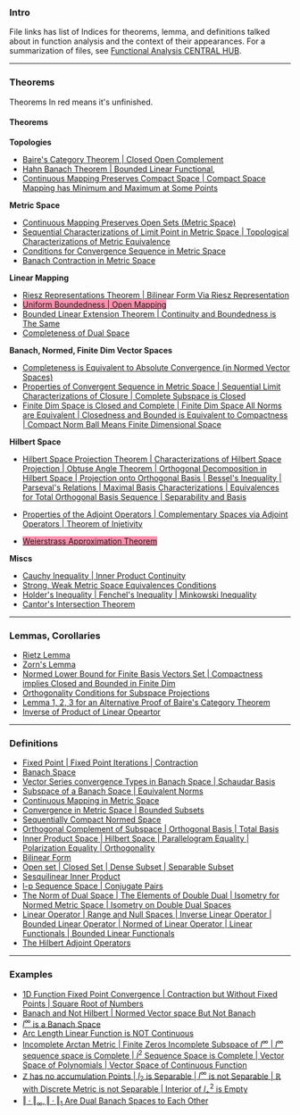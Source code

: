 ### **Intro**
File links has list of Indices for theorems, lemma, and definitions talked about in function analysis and the context of their appearances. For a summarization of files, see [Functional Analysis CENTRAL HUB](Functional%20Analysis%20CENTRAL%20HUB.md). 

---
### **Theorems**

Theorems In red means it's unfinished. 

#### **Theorems**
**Topologies**
- [Baire's Category Theorem | Closed Open Complement](Baire%20Category,%20More%20Metric%20Topologies.md)
- [Hahn Banach Theorem | Bounded Linear Functional](Hahn%20Banach%20Theorem%20and%20its%20Corollaries.md), 
- [Continuous Mapping Preserves Compact Space | Compact Space Mapping has Minimum and Maximum at Some Points](Functional%20Spaces/Compactness%20in%20Metric%20Spaces.md)

**Metric Space**
- [Continuous Mapping Preserves Open Sets (Metric Space)](Functional%20Spaces/Continuous%20Mapping%20in%20Metric%20Spaces.md)
- [Sequential Characterizations of Limit Point in Metric Space | Topological Characterizations of Metric Equivalence](Functional%20Spaces/Topology%20of%20Metric%20Space.md)
- [Conditions for Convergence Sequence in Metric Space](Functional%20Spaces/Convergence,%20Completeness%20in%20Metric%20Space.md)
- [Banach Contraction in Metric Space](Functional%20Spaces/Banach%20Contraction%20in%20Metric%20Space.md)

**Linear Mapping**
- [Riesz Representations Theorem | Bilinear Form Via Riesz Representation](Bilinear%20Form,%20Rietz%20Representations.md)
- <mark style="background: #FF5582A6;">[Uniform Boundedness | Open Mapping](Uniform%20Boundedness,%20Open%20Mapping.md)</mark>
- [Bounded Linear Extension Theorem | Continuity and Boundedness is The Same](Linear%20Mapping%20in%20Banach%20Space.md)
- [Completeness of Dual Space](Linear%20Functionals%20and%20Dual%20Spaces.md)

**Banach, Normed, Finite Dim Vector Spaces**
- [Completeness is Equivalent to Absolute Convergence (in Normed Vector Spaces)](Functional%20Spaces/Completeness,%20Convergence%20in%20Banach%20Space.md)
- [Properties of Convergent Sequence in Metric Space | Sequential Limit Characterizations of Closure | Complete Subspace is Closed](../MATH%20000%20Math%20Essential/Analysis/Convergence%20of%20Cauchy%20Sequences.md)
- [Finite Dim Space is Closed and Complete | Finite Dim Space All Norms are Equivalent | Closedness and Bounded is Equivalent to Compactness | Compact Norm Ball Means Finite Dimensional Space](Functional%20Spaces/Finite%20Dimensional%20Normed%20Space.md)

**Hilbert Space**
- [Hilbert Space Projection Theorem | Characterizations of Hilbert Space Projection | Obtuse Angle Theorem | Orthogonal Decomposition in Hilbert Space | Projection onto Orthogonal Basis | Bessel's Inequality | Parseval's Relations | Maximal Basis Characterizations | Equivalences for Total Orthogonal Basis Sequence | Separability and Basis](Functional%20Spaces/Hilbert%20Space%20Introduction.md)
- [Properties of the Adjoint Operators | Complementary Spaces via Adjoint Operators | Theorem of Injetivity](Linear%20Mapping%20in%20Hilbert%20Space.md)

- <mark style="background: #FF5582A6;"> [Weierstrass Approximation Theorem](Weierstrass%20Approximation%20Theorem.md)</mark>


**Miscs**
- [Cauchy Inequality | Inner Product Continuity](Functional%20Spaces/Inner%20Product%20Space.md)
- [Strong, Weak Metric Space Equivalences Conditions](Functional%20Spaces/Metric%20Space%20Introduction.md)
- [Holder's Inequality | Fenchel's Inequality | Minkowski Inequality](l-p%20Sequence%20Space.md)
- [Cantor's Intersection Theorem](Cantor's%20Intersection%20Theorem.md)


---
### **Lemmas, Corollaries**

- [Rietz Lemma](Functional%20Spaces/Banach%20Space%20Introduction.md)
- [Zorn's Lemma](Zorn's%20Lemma.md)
- [Normed Lower Bound for Finite Basis Vectors Set | Compactness implies Closed and Bounded in Finite Dim](Functional%20Spaces/Finite%20Dimensional%20Normed%20Space.md)
- [Orthogonality Conditions for Subspace Projections](Functional%20Spaces/Hilbert%20Space%20Introduction.md)
- [Lemma 1, 2, 3 for an Alternative Proof of Baire's Category Theorem](Baire%20Category,%20More%20Metric%20Topologies.md)
- [Inverse of Product of Linear Opeartor](Linear%20Mapping%20in%20Banach%20Space.md)

---
### **Definitions**

- [Fixed Point | Fixed Point Iterations | Contraction](Functional%20Spaces/Banach%20Contraction%20in%20Metric%20Space.md)
- [Banach Space](Functional%20Spaces/Banach%20Space%20Introduction.md)
- [Vector Series convergence Types in Banach Space | Schaudar Basis](Functional%20Spaces/Completeness,%20Convergence%20in%20Banach%20Space.md)
- [Subspace of a Banach Space | Equivalent Norms](Functional%20Spaces/Banach%20Space%20Introduction.md)
- [Continuous Mapping in Metric Space](Functional%20Spaces/Continuous%20Mapping%20in%20Metric%20Spaces.md)
- [Convergence in Metric Space | Bounded Subsets](Functional%20Spaces/Convergence,%20Completeness%20in%20Metric%20Space.md)
- [Sequentially Compact Normed Space](Functional%20Spaces/Finite%20Dimensional%20Normed%20Space.md)
- [Orthogonal Complement of Subspace | Orthogonal Basis | Total Basis](Functional%20Spaces/Hilbert%20Space%20Introduction.md)
- [Inner Product Space | Hilbert Space | Parallelogram Equality | Polarization Equality | Orthogonality](Functional%20Spaces/Inner%20Product%20Space.md)
- [Bilinear Form](Bilinear%20Form,%20Rietz%20Representations.md)
- [Open set | Closed Set | Dense Subset | Separable Subset](Functional%20Spaces/Topology%20of%20Metric%20Space.md)
- [Sesquilinear Inner Product](Inner%20Product%20Axiomatically%20Defined.md)
- [l-p Sequence Space | Conjugate Pairs](l-p%20Sequence%20Space.md)
- [The Norm of Dual Space | The Elements of Double Dual | Isometry for Normed Metric Space | Isometry on Double Dual Spaces](Linear%20Functionals%20and%20Dual%20Spaces.md)
- [Linear Operator | Range and Null Spaces | Inverse Linear Operator | Bounded Linear Operator | Normed of Linear Operator | Linear Functionals | Bounded Linear Functionals](Linear%20Mapping%20in%20Banach%20Space.md)
- [The Hilbert Adjoint Operators](Linear%20Mapping%20in%20Hilbert%20Space.md)

---
### **Examples**

- [1D Function Fixed Point Convergence | Contraction but Without Fixed Points | Square Root of Numbers](Functional%20Spaces/Banach%20Contraction%20in%20Metric%20Space.md)
- [Banach and Not Hilbert | Normed Vector space But Not Banach](Functional%20Spaces/Banach%20Space%20Introduction.md)
- [$l^\infty$ is a Banach Space](Functional%20Spaces/Completeness,%20Convergence%20in%20Banach%20Space.md)
- [Arc Length Linear Function is NOT Continuous](Functional%20Spaces/Continuous%20Mapping%20in%20Metric%20Spaces.md)
- [Incomplete Arctan Metric | Finite Zeros Incomplete Subspace of $l^\infty$ | $l^\infty$ sequence space is Complete | $l^2$ Sequence Space is Complete | Vector Space of Polynomials | Vector Space of Continuous Function](Functional%20Spaces/Examples%20for%20Metric%20Space.md)
- [$\mathbb Z$ has no accumulation Points | $l_2$ is Separable | $l^\infty$ is not Separable | $\mathbb R$ with Discrete Metric is not Separable | Interior of $l_+^2$ is Empty](Functional%20Spaces/Topology%20of%20Metric%20Space.md)
- [$\Vert \cdot\Vert_\infty, \Vert \cdot\Vert_1$ Are Dual Banach Spaces to Each Other](Linear%20Functionals%20and%20Dual%20Spaces.md)